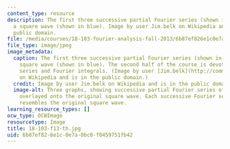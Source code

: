 ```yaml
---
content_type: resource
description: The first three successive partial Fourier series (shown in red) for
  a square wave (shown in blue). Image by user Jim.belk on Wikipedia and is in the
  public domain.
file: /media/courses/18-103-fourier-analysis-fall-2013/6b87ef826e1c0e7a0bc0f0459751fb42_18-103-f13-th.jpg
file_type: image/jpeg
image_metadata:
  caption: The first three successive partial Fourier series (shown in red) for a
    square wave (shown in blue). The second half of the course is devoted to Fourier
    series and Fourier integrals. (Image by user [Jim.belk](http://commons.wikimedia.org/wiki/File:Fourier_Series.svg)
    on Wikipedia and is in the public domain.)
  credit: Image by user Jim.belk on Wikipedia and is in the public domain.
  image-alt: Three graphs, showing successive partial Fourier series of a square wave,
    overlayed onto the original square wave. Each successive Fourier series more closely
    resembles the original square wave.
learning_resource_types: []
ocw_type: OCWImage
resourcetype: Image
title: 18-103-f13-th.jpg
uid: 6b87ef82-6e1c-0e7a-0bc0-f0459751fb42
---
```

